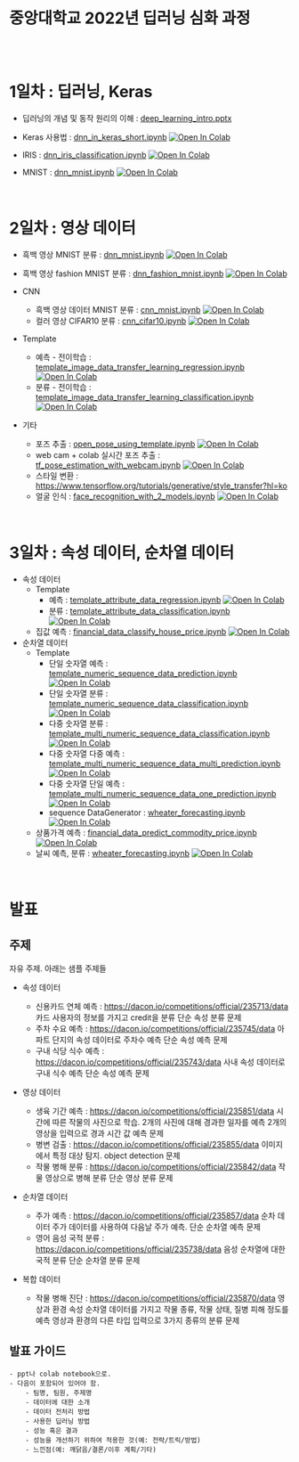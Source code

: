 # 중앙대학교 2022년 딥러닝 심화 과정


<br>
<br>

# 1일차 : 딥러닝, Keras

- 딥러닝의 개념 및 동작 원리의 이해 : [deep_learning_intro.pptx](material/deep_learning/deep_learning_intro.pptx)
- Keras 사용법 : [dnn_in_keras_short.ipynb](material/deep_learning/dnn_in_keras_short.ipynb) [![Open In Colab](https://colab.research.google.com/assets/colab-badge.svg)](https://colab.research.google.com/github/dhrim/cau_2022/blob/master/material/deep_learning/dnn_in_keras_short.ipynb)

- IRIS : [dnn_iris_classification.ipynb](material/deep_learning/dnn_iris_classification.ipynb) [![Open In Colab](https://colab.research.google.com/assets/colab-badge.svg)](https://colab.research.google.com/github/dhrim/cau_2022/blob/master/material/deep_learning/dnn_iris_classification.ipynb)
- MNIST : [dnn_mnist.ipynb](material/deep_learning/dnn_mnist.ipynb) [![Open In Colab](https://colab.research.google.com/assets/colab-badge.svg)](https://colab.research.google.com/github/dhrim/cau_2022/blob/master/material/deep_learning/dnn_mnist.ipynb)


<br>

# 2일차 : 영상 데이터

- 흑백 영상 MNIST 분류 : [dnn_mnist.ipynb](material/deep_learning/dnn_mnist.ipynb) [![Open In Colab](https://colab.research.google.com/assets/colab-badge.svg)](https://colab.research.google.com/github/dhrim/cau_2022/blob/master/material/deep_learning/dnn_mnist.ipynb)
- 흑백 영상 fashion MNIST 분류 : [dnn_fashion_mnist.ipynb](material/deep_learning/dnn_fashion_mnist.ipynb) [![Open In Colab](https://colab.research.google.com/assets/colab-badge.svg)](https://colab.research.google.com/github/dhrim/cau_2022/blob/master/material/deep_learning/dnn_fashion_mnist.ipynb)

- CNN
    - 흑백 영상 데이터 MNIST 분류 : [cnn_mnist.ipynb](material/deep_learning/cnn_mnist.ipynb) [![Open In Colab](https://colab.research.google.com/assets/colab-badge.svg)](https://colab.research.google.com/github/dhrim/cau_2022/blob/master/material/deep_learning/cnn_mnist.ipynb)
    - 컬러 영상 CIFAR10 분류 : [cnn_cifar10.ipynb](material/deep_learning/cnn_cifar10.ipynb) [![Open In Colab](https://colab.research.google.com/assets/colab-badge.svg)](https://colab.research.google.com/github/dhrim/cau_2022/blob/master/material/deep_learning/cnn_cifar10.ipynb)

- Template
    - 예측 - 전이학습 : [template_image_data_transfer_learning_regression.ipynb](material/deep_learning/template_image_data_transfer_learning_regression.ipynb) [![Open In Colab](https://colab.research.google.com/assets/colab-badge.svg)](https://colab.research.google.com/github/dhrim/cau_2022/blob/master/material/deep_learning/template_image_data_transfer_learning_regression.ipynb)
    - 분류 - 전이학습 : [template_image_data_transfer_learning_classification.ipynb](material/deep_learning/template_image_data_transfer_learning_classification.ipynb) [![Open In Colab](https://colab.research.google.com/assets/colab-badge.svg)](https://colab.research.google.com/github/dhrim/cau_2022/blob/master/material/deep_learning/template_image_data_transfer_learning_classification.ipynb)

- 기타
    - 포즈 추출 : [open_pose_using_template.ipynb](material/deep_learning/open_pose_using_template.ipynb) [![Open In Colab](https://colab.research.google.com/assets/colab-badge.svg)](https://colab.research.google.com/github/dhrim/cau_2022/blob/master/material/deep_learning/open_pose_using_template.ipynb)
    - web cam + colab 실시간 포즈 추출 : [tf_pose_estimation_with_webcam.ipynb](material/deep_learning/tf_pose_estimation_with_webcam.ipynb) [![Open In Colab](https://colab.research.google.com/assets/colab-badge.svg)](https://colab.research.google.com/github/dhrim/cau_2022/blob/master/material/deep_learning/tf_pose_estimation_with_webcam.ipynb)
    - 스타일 변환 : https://www.tensorflow.org/tutorials/generative/style_transfer?hl=ko
    - 얼굴 인식 : [face_recognition_with_2_models.ipynb](material/deep_learning/face_recognition_with_2_models.ipynb) [![Open In Colab](https://colab.research.google.com/assets/colab-badge.svg)](https://colab.research.google.com/github/dhrim/cau_2022/blob/master/material/deep_learning/face_recognition_with_2_models.ipynb)


<br>

# 3일차 : 속성 데이터, 순차열 데이터

- 속성 데이터
    - Template
        - 예측 : [template_attribute_data_regression.ipynb](material/deep_learning/template_attribute_data_regression.ipynb) [![Open In Colab](https://colab.research.google.com/assets/colab-badge.svg)](https://colab.research.google.com/github/dhrim/cau_2022/blob/master/material/deep_learning/template_attribute_data_regression.ipynb)
        - 분류 : [template_attribute_data_classification.ipynb](material/deep_learning/template_attribute_data_classification.ipynb) [![Open In Colab](https://colab.research.google.com/assets/colab-badge.svg)](https://colab.research.google.com/github/dhrim/cau_2022/blob/master/material/deep_learning/template_attribute_data_classification.ipynb)
    - 집값 예측 : [financial_data_classify_house_price.ipynb](material/deep_learning/financial_data_classify_house_price.ipynb) [![Open In Colab](https://colab.research.google.com/assets/colab-badge.svg)](https://colab.research.google.com/github/dhrim/cau_2022/blob/master/material/deep_learning/financial_data_classify_house_price.ipynb) 
- 순차열 데이터
    - Template
        - 단일 숫자열 예측 : [template_numeric_sequence_data_prediction.ipynb](material/deep_learning/template_numeric_sequence_data_prediction.ipynb) [![Open In Colab](https://colab.research.google.com/assets/colab-badge.svg)](https://colab.research.google.com/github/dhrim/cau_2022/blob/master/material/deep_learning/template_numeric_sequence_data_prediction.ipynb)
        - 단일 숫자열 분류 : [template_numeric_sequence_data_classification.ipynb](material/deep_learning/template_numeric_sequence_data_classification.ipynb) [![Open In Colab](https://colab.research.google.com/assets/colab-badge.svg)](https://colab.research.google.com/github/dhrim/cau_2022/blob/master/material/deep_learning/template_numeric_sequence_data_classification.ipynb)
        - 다중 숫자열 분류 : [template_multi_numeric_sequence_data_classification.ipynb](material/deep_learning/template_multi_numeric_sequence_data_classification.ipynb) [![Open In Colab](https://colab.research.google.com/assets/colab-badge.svg)](https://colab.research.google.com/github/dhrim/cau_2022/blob/master/material/deep_learning/template_multi_numeric_sequence_data_classification.ipynb) 
        - 다중 숫자열 다중 예측 : [template_multi_numeric_sequence_data_multi_prediction.ipynb](material/deep_learning/template_multi_numeric_sequence_data_multi_prediction.ipynb) [![Open In Colab](https://colab.research.google.com/assets/colab-badge.svg)](https://colab.research.google.com/github/dhrim/cau_2022/blob/master/material/deep_learning/template_multi_numeric_sequence_data_multi_prediction.ipynb)
        - 다중 숫자열 단일 예측 : [template_multi_numeric_sequence_data_one_prediction.ipynb](material/deep_learning/template_multi_numeric_sequence_data_one_prediction.ipynb) [![Open In Colab](https://colab.research.google.com/assets/colab-badge.svg)](https://colab.research.google.com/github/dhrim/cau_2022/blob/master/material/deep_learning/template_multi_numeric_sequence_data_one_prediction.ipynb)
        - sequence DataGenerator : [wheater_forecasting.ipynb](material/deep_learning/wheater_forecasting.ipynb) [![Open In Colab](https://colab.research.google.com/assets/colab-badge.svg)](https://colab.research.google.com/github/dhrim/cau_2022/blob/master/material/deep_learning/wheater_forecasting.ipynb)  
    - 상품가격 예측 : [financial_data_predict_commodity_price.ipynb](material/deep_learning/financial_data_predict_commodity_price.ipynb) [![Open In Colab](https://colab.research.google.com/assets/colab-badge.svg)](https://colab.research.google.com/github/dhrim/cau_2022/blob/master/material/deep_learning/financial_data_predict_commodity_price.ipynb) 
    - 날씨 예측, 분류 : [wheater_forecasting.ipynb](material/deep_learning/wheater_forecasting.ipynb) [![Open In Colab](https://colab.research.google.com/assets/colab-badge.svg)](https://colab.research.google.com/github/dhrim/cau_2022/blob/master/material/deep_learning/wheater_forecasting.ipynb) 
<br>

# 발표

## 주제

자유 주제. 아래는 샘플 주제들

- 속성 데이터
    - 신용카드 연체 예측 : https://dacon.io/competitions/official/235713/data
        카드 사용자의 정보를 가지고 credit을 분류
        단순 속성 분류 문제
    - 주차 수요 예측 : https://dacon.io/competitions/official/235745/data
        아파트 단지의 속성 데이터로 주차수 예측
        단순 속성 예측 문제
    - 구내 식당 식수 예측 : https://dacon.io/competitions/official/235743/data
        사내 속성 데이터로 구내 식수 예측
        단순 속성 예측 문제 

- 영상 데이터
    - 생육 기간 예측 : https://dacon.io/competitions/official/235851/data
        시간에 따른 작물의 사진으로 학습. 2개의 사진에 대해 경과한 일자를 예측
        2개의 영상을 입력으로 경과 시간 값 예측 문제
    - 병변 검출 : https://dacon.io/competitions/official/235855/data
        이미지에서 특정 대상 탐지.
        object detection 문제
    - 작물 병해 분류 : https://dacon.io/competitions/official/235842/data
        작물 영상으로 병해 분류
        단순 영상 분류 문제

- 순차열 데이터
    - 주가 예측 : https://dacon.io/competitions/official/235857/data
        순차 데이터 주가 데이터를 사용하여 다음날 주가 예측.
        단순 순차열 예측 문제
    - 영어 음성 국적 분류 : https://dacon.io/competitions/official/235738/data
        음성 순차열에 대한 국적 분류
        단순 순차열 분류 문제

- 복합 데이터  
    - 작물 병해 진단 : https://dacon.io/competitions/official/235870/data
        영상과 환경 속성 순차열 데이터를 가지고 작물 종류, 작물 상태, 질병 피해 정도를 예측
        영상과 환경의 다른 타입 입력으로 3가지 종류의 분류 문제


## 발표 가이드
    - ppt나 colab notebook으로.
    - 다음이 포함되어 있어야 함.
        - 팀명, 팀원, 주제명
        - 데이터에 대한 소개
        - 데이터 전처리 방법
        - 사용한 딥러닝 방법
        - 성능 혹은 결과
        - 성능을 개선하기 위하여 적용한 것(예: 전략/트릭/방법)
        - 느낀점(예: 깨닭음/결론/이후 계획/기타)


   
